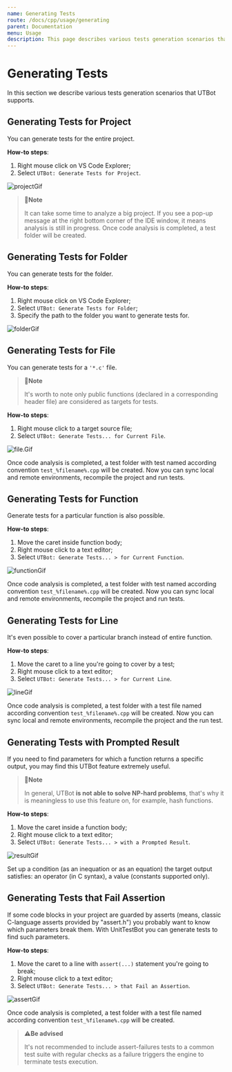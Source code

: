 ```yaml
---
name: Generating Tests
route: /docs/cpp/usage/generating
parent: Documentation
menu: Usage
description: This page describes various tests generation scenarios that UTBot supports (project, folder, file, function, line).
---
```


# Generating Tests
In this section we describe various tests generation scenarios that UTBot supports.

## Generating Tests for Project

You can generate tests for the entire project.

**How-to steps**:
1. Right mouse click on VS Code Explorer;
2. Select `UTBot: Generate Tests for Project`.

![projectGif](https://github.com/UnitTestBot/unittestbot.github.io/raw/source/resources/gifs/project.gif)

>📝**Note**
>
> It can take some time to analyze a big project. If you see a pop-up message at the right bottom corner of the IDE window, it means analysis is still in progress.
> Once code analysis is completed, a test folder will be created.

## Generating Tests for Folder

You can generate tests for the folder.

**How-to steps**:
1. Right mouse click on VS Code Explorer;
2. Select `UTBot: Generate Tests for Folder`;
3. Specify the path to the folder you want to generate tests for.

![folderGif](https://github.com/UnitTestBot/unittestbot.github.io/raw/source/resources/gifs/folder.gif)

## Generating Tests for File

You can generate tests for a `'*.c'` file.

>📝**Note**
>
> It's worth to note only public functions (declared in a corresponding header file) are considered as targets for tests.

**How-to steps**:
1. Right mouse click to a target source file;
2. Select `UTBot: Generate Tests... for Current File`.

![file.Gif](https://github.com/UnitTestBot/unittestbot.github.io/raw/source/resources/gifs/file.gif)

Once code analysis is completed, a test folder with test named according convention `test_%filename%.cpp` will be created.
Now you can sync local and remote environments, recompile the project and run tests.

## Generating Tests for Function

Generate tests for a particular function is also possible.

**How-to steps**:
1. Move the caret inside function body;
2. Right mouse click to a text editor;
3. Select `UTBot: Generate Tests... > for Current Function`.

![functionGif](https://github.com/UnitTestBot/unittestbot.github.io/raw/source/resources/gifs/function.gif)

Once code analysis is completed, a test folder with test named according convention `test_%filename%.cpp` will be created.
Now you can sync local and remote environments, recompile the project and run tests.

## Generating Tests for Line

It's even possible to cover a particular branch instead of entire function.

**How-to steps**:
1. Move the caret to a line you're going to cover by a test;
2. Right mouse click to a text editor;
3. Select `UTBot: Generate Tests... > for Current Line`.

![lineGif](https://github.com/UnitTestBot/unittestbot.github.io/raw/source/resources/gifs/line.gif)

Once code analysis is completed, a test folder with a test file named according convention `test_%filename%.cpp` will be created.
Now you can sync local and remote environments, recompile the project and the run test.

## Generating Tests with Prompted Result

If you need to find parameters for which a function returns a specific output, you may find this UTBot feature extremely useful. 

>📝**Note**
>
> In general, UTBot **is not able to solve NP-hard problems**, that's why it is meaningless to use this feature on, for example, hash functions.

**How-to steps**:
1. Move the caret inside a function body;
2. Right mouse click to a text editor;
3. Select `UTBot: Generate Tests... > with a Prompted Result`.

![resultGif](https://github.com/UnitTestBot/unittestbot.github.io/raw/source/resources/gifs/result.gif)

Set up a condition (as an inequation or as an equation) the target output satisfies:
an operator (in C syntax),
a value (constants supported only).

## Generating Tests that Fail Assertion
If some code blocks in your project are guarded by asserts (means, classic C-language asserts provided by "assert.h") you probably want to know which parameters break them. With UnitTestBot you can generate tests to find such parameters.

**How-to steps**:
1. Move the caret to a line with `assert(...)` statement you're going to break;
2. Right mouse click to a text editor;
3. Select `UTBot: Generate Tests... > that Fail an Assertion`.

![assertGif](https://github.com/UnitTestBot/unittestbot.github.io/raw/source/resources/gifs/assert.gif)

Once code analysis is completed, a test folder with a test file named according convention `test_%filename%.cpp` will be created.

>⚠️**Be advised**
>
> It's not recommended to include assert-failures tests to a common test suite with regular checks as a failure triggers the engine to terminate tests execution.
